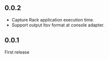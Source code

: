 ## 0.0.2

* Capture Rack application execution time.
* Support output ltsv format at console adapter.

## 0.0.1

First release
